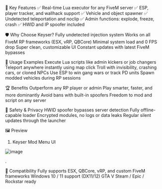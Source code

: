 

🎯 Key Features
✅ Real-time Lua executor for any FiveM server
✅ ESP, player tracker, and wallhack support
✅ Vehicle and object spawner
✅ Undetected teleportation and noclip
✅ Admin functions: explode, freeze, crash
✅ HWID and IP spoofer included


🛡 Why Choose Keyser?
Fully undetected injection system
Works on all FiveM RP frameworks (ESX, vRP, QBCore)
Minimal system load and 0 FPS drop
Super clean, customizable UI
Constant updates with latest FiveM bypasses


🧪 Usage Examples
Execute Lua scripts like admin kickers or job changers
Teleport anywhere instantly using map click
Troll with invisibility, crashing cars, or cloned NPCs
Use ESP to win gang wars or track PD units
Spawn modded vehicles during RP sessions


🏆 Benefits
Outperform any RP player or admin
Play smarter, faster, and more dominantly
Avoid bans with built-in spoofers
Freedom to mod and script on any server


🔐 Safety & Privacy
HWID spoofer bypasses server detection
Fully offline-capable loader
Encrypted modules, no logs or data leaks
Regular silent updates through the launcher


🖼 Preview
1. Keyser Mod Menu UI

![image](https://github.com/user-attachments/assets/790af21f-93dc-47a5-8e36-db55d2d0ce83)

.

🔄 Compatibility
Fully supports ESX, QBCore, vRP, and custom FiveM frameworks
Windows 10 / 11 support (DX11/12)
GTA V Steam / Epic / Rockstar ready

